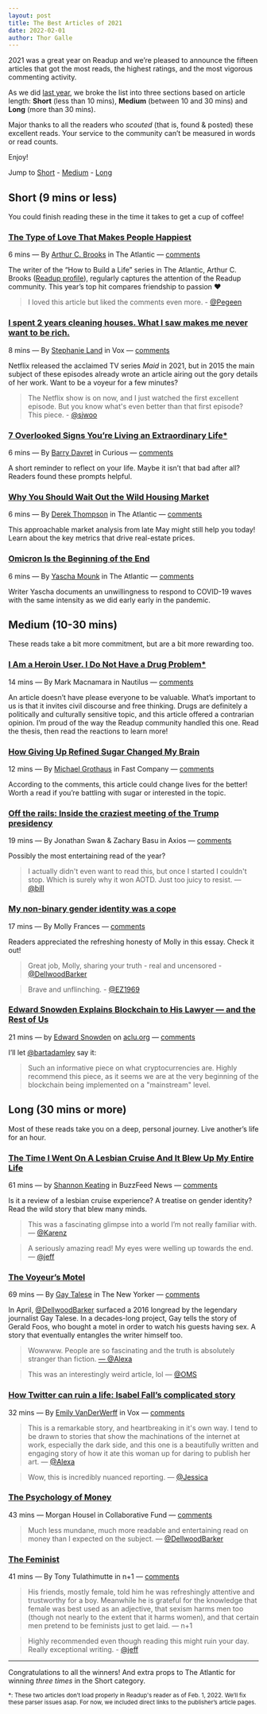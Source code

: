 ```yaml
---
layout: post
title: The Best Articles of 2021
date: 2022-02-01
author: Thor Galle
---
```


2021 was a great year on Readup and we’re pleased to announce the fifteen articles that got the most reads, the highest ratings, and the most vigorous commenting activity.

As we did [last year](https://blog.readup.com/2021/01/11/the-best-digital-reading-of-2020-brought-to-you-by-readup.html), we broke the list into three sections based on article length: **Short** (less than 10 mins), **Medium** (between 10 and 30 mins) and **Long** (more than 30 mins).

Major thanks to all the readers who *scouted* (that is, found & posted) these excellent reads. Your service to the community can’t be measured in words or read counts. 

Enjoy!

Jump to [Short](#short-9-mins-or-less) - [Medium](#medium-10-30-mins) - [Long](#long-30-mins-or-more)

## Short (9 mins or less)

You could finish reading these in the time it takes to get a cup of coffee!

### [The Type of Love That Makes People Happiest](https://readup.com/read/the-atlantic/the-type-of-love-that-makes-people-happiest)

6 mins — By [Arthur C. Brooks](https://readup.com/writers/arthur-c-brooks) in The Atlantic — [comments](https://readup.com/comments/the-atlantic/the-type-of-love-that-makes-people-happiest)

The writer of the “How to Build a Life” series in The Atlantic, Arthur C. Brooks ([Readup profile](https://readup.com/writers/arthur-c-brooks)), regularly captures the attention of the Readup community. This year’s top hit compares friendship to passion ❤️

> I loved this article but liked the comments even more. - [@Pegeen](https://readup.com/@Pegeen)
> 

### [I spent 2 years cleaning houses. What I saw makes me never want to be rich.](https://readup.com/read/vox/i-spent-2-years-cleaning-houses-what-i-saw-makes-me-never-want-to-be-rich)

8 mins — By [Stephanie Land](https://readup.com/writers/stephanie-land) in Vox — [comments](https://readup.com/comments/vox/i-spent-2-years-cleaning-houses-what-i-saw-makes-me-never-want-to-be-rich)

Netflix released the acclaimed TV series *Maid* in 2021, but in 2015 the main subject of these episodes already wrote an article airing out the gory details of her work. Want to be a voyeur for a few minutes?

> The Netflix show is on now, and I just watched the first excellent episode. But you know what's even better than that first episode? This piece. - [@sjwoo](https://readup.com/@sjwoo)

### [7 Overlooked Signs You’re Living an Extraordinary Life](https://medium.com/curious/7-overlooked-signs-youre-living-an-extraordinary-life-9d4a24a77be0)[*](#footnote)

6 mins — By [Barry Davret](https://readup.com/writers/barry-davret) in Curious — [comments](https://readup.com/comments/organizer-sandbox/7-overlooked-signs-youre-living-an-extraordinary-life)

A short reminder to reflect on your life. Maybe it isn’t that bad after all? Readers found these prompts helpful.

### [Why You Should Wait Out the Wild Housing Market](https://readup.com/read/the-atlantic/why-you-should-wait-out-the-wild-housing-market)

6 mins — By [Derek Thompson](https://readup.com/@dkthomp) in The Atlantic — [comments](https://readup.com/comments/the-atlantic/why-you-should-wait-out-the-wild-housing-market)

This approachable market analysis from late May might still help you today! Learn about the key metrics that drive real-estate prices.

### [Omicron Is the Beginning of the End](https://readup.com/read/the-atlantic/omicron-is-the-beginning-of-the-end)

6 mins — By [Yascha Mounk](https://readup.com/writers/yascha-mounk) in The Atlantic — [comments](https://readup.com/comments/the-atlantic/omicron-is-the-beginning-of-the-end)

Writer Yascha documents an unwillingness to respond to COVID-19 waves with the same intensity as we did early early in the pandemic.

## Medium (10-30 mins)

These reads take a bit more commitment, but are a bit more rewarding too.

### [I Am a Heroin User. I Do Not Have a Drug Problem](https://nautil.us/i-am-a-heroin-user-i-do-not-have-a-drug-problem-9590/)[*](#footnote)

14 mins — By Mark Macnamara in Nautilus — [comments](https://readup.com/comments/nautilus/i-am-a-heroin-user-i-do-not-have-a-drug-problem)

An article doesn’t have please everyone to be valuable. What’s important to us is that it invites civil discourse and free thinking. Drugs are definitely a politically and culturally sensitive topic, and this article offered a contrarian opinion. I’m proud of the way the Readup community handled this one. Read the thesis, then read the reactions to learn more!

### [How Giving Up Refined Sugar Changed My Brain](https://readup.com/read/pocket/how-giving-up-refined-sugar-changed-my-brain)

12 mins — By [Michael Grothaus](https://readup.com/writers/michael-grothaus) in Fast Company — [comments](https://readup.com/comments/pocket/how-giving-up-refined-sugar-changed-my-brain)

According to the comments, this article could change lives for the better! Worth a read if you’re battling with sugar or interested in the topic.

### [Off the rails: Inside the craziest meeting of the Trump presidency](https://readup.com/read/axios/off-the-rails-inside-the-craziest-meeting-of-the-trump-presidency)

19 mins — By Jonathan Swan & Zachary Basu in Axios — [comments](https://readup.com/comments/axios/off-the-rails-inside-the-craziest-meeting-of-the-trump-presidency)

Possibly the most entertaining read of the year?

> I actually didn't even want to read this, but once I started I couldn't stop. Which is surely why it won AOTD. Just too juicy to resist. — [@bill](https://readup.com/@bill)
> 

### [My non-binary gender identity was a cope](https://readup.com/read/molly-frances/my-non-binary-gender-identity-was-a-cope)

17 mins — By Molly Frances — [comments](https://readup.com/comments/molly-frances/my-non-binary-gender-identity-was-a-cope)

Readers appreciated the refreshing honesty of Molly in this essay. Check it out!

> Great job, Molly, sharing your truth - real and uncensored - [@DellwoodBarker](https://readup.com/@DellwoodBarker)
> 

> Brave and unflinching. - [@EZ1969](https://readup.com/@EZ1969)
> 

### [Edward Snowden Explains Blockchain to His Lawyer — and the Rest of Us](https://readup.com/read/acluorg/edward-snowden-explains-blockchain-to-his-lawyer--and-the-rest-of-us)

21 mins — by [Edward Snowden](https://readup.com/writers/edward-snowden) on [aclu.org](http://aclu.org) — [comments](https://readup.com/comments/acluorg/edward-snowden-explains-blockchain-to-his-lawyer--and-the-rest-of-us)

I’ll let [@bartadamley](https://readup.com/@bartadamley) say it:

> Such an informative piece on what cryptocurrencies are. Highly recommend this piece, as it seems we are at the very beginning of the blockchain being implemented on a "mainstream" level.
> 

## Long (30 mins or more)

Most of these reads take you on a deep, personal journey. Live another’s life for an hour.

### [The Time I Went On A Lesbian Cruise And It Blew Up My Entire Life](https://readup.com/read/buzzfeed-news/the-time-i-went-on-a-lesbian-cruise-and-it-blew-up-my-entire-life)

61 mins — by [Shannon Keating](https://readup.com/writers/shannon-keating) in BuzzFeed News — [comments](https://readup.com/comments/buzzfeed-news/the-time-i-went-on-a-lesbian-cruise-and-it-blew-up-my-entire-life)

Is it a review of a lesbian cruise experience? A treatise on gender identity? Read the wild story that blew many minds.

> This was a fascinating glimpse into a world I’m not really familiar with. — [@Karenz](https://readup.com/@Karenz)
> 

> A seriously amazing read! My eyes were welling up towards the end. — [@jeff](https://readup.com/@jeff)
> 

### [The Voyeur’s Motel](https://readup.com/read/the-new-yorker/the-voyeurs-motel)

69 mins — By [Gay Talese](https://readup.com/writers/gay-talese) in The New Yorker — [comments](https://readup.com/comments/the-new-yorker/the-voyeurs-motel)

In April, [@DellwoodBarker](https://readup.com/@DellwoodBarker) surfaced a 2016 longread by the legendary journalist Gay Talese. In a decades-long project, Gay tells the story of Gerald Foos, who bought a motel in order to watch his guests having sex. A story that eventually entangles the writer himself too.

> Wowwww. People are so fascinating and the truth is absolutely stranger than fiction. [— @Alexa](https://readup.com/@Alexa)
> 

> This was an interestingly weird article, lol — [@OMS](https://readup.com/@OMS)
> 

### [How Twitter can ruin a life: Isabel Fall’s complicated story](https://readup.com/read/vox/how-twitter-can-ruin-a-life-isabel-falls-complicated-story)

32 mins — By [Emily VanDerWerff](https://readup.com/writers/emily-vanderwerff) in Vox — [comments](https://readup.com/comments/vox/how-twitter-can-ruin-a-life-isabel-falls-complicated-story)

> This is a remarkable story, and heartbreaking in it's own way. I tend to be drawn to stories that show the machinations of the internet at work, especially the dark side, and this one is a beautifully written and engaging story of how it ate this woman up for daring to publish her art. — [@Alexa](https://readup.com/@Alexa)
> 

> Wow, this is incredibly nuanced reporting. — [@Jessica](https://readup.com/@Jessica)
> 

### [The Psychology of Money](https://readup.com/read/collaborative-fund/the-psychology-of-money)

43 mins — Morgan Housel in Collaborative Fund — [comments](https://readup.com/comments/collaborative-fund/the-psychology-of-money)

> Much less mundane, much more readable and entertaining read on money than I expected on the subject. — [@DellwoodBarker](https://readup.com/@DellwoodBarker)
> 

### [The Feminist](https://readup.com/read/n-1/the-feminist)

41 mins — By Tony Tulathimutte in n+1  — [comments](https://readup.com/comments/n-1/the-feminist)

> His friends, mostly female, told him he was refreshingly attentive and trustworthy for a boy. Meanwhile he is grateful for the knowledge that female was best used as an adjective, that sexism harms men too (though not nearly to the extent that it harms women), and that certain men pretend to be feminists just to get laid. — n+1
> 

> Highly recommended even though reading this might ruin your day. Really exceptional writing. - [@jeff](https://readup.com/@jeff)
> 

*****

Congratulations to all the winners! And extra props to The Atlantic for winning _three times_ in the Short category.

<small id="footnote">*: These two articles don’t load properly in Readup's reader as of Feb. 1, 2022. We’ll fix these parser issues asap. For now, we included direct links to the publisher’s article pages.</small>

<style>
    .post-content > h3 {
        font-size: 1.425rem;
    }
</style>